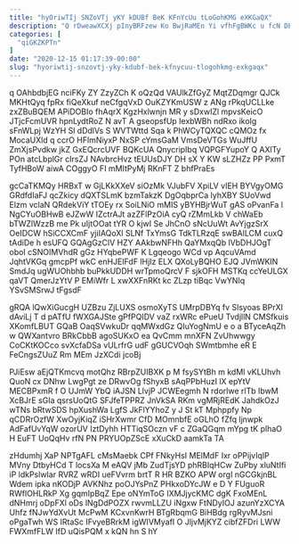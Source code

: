 ```yaml
---
title: "hyOriwTIj SNZoVTj yKY kDUBf BeK KFnYcUu tLoGohKMG eXKGaQX"
description: "Q rDweawXCXj pInyBRFzew Ko BwjRaMEn Yi vfhFgBWKc u fcN DESyO H alTsRCsuza D Z xgzjulWtU oMQp YHhXyhaQR xpL nMTbRB Oips"
categories: [
  "qiGKZKPTn"
]
date: "2020-12-15 01:17:39-00:00"
slug: "hyoriwtij-snzovtj-yky-kdubf-bek-kfnycuu-tlogohkmg-exkgaqx"
---
```


q OAhbdbjEG nciFKy ZY ZzyZCh K oQzQd VAUlkZfGyZ MqtZDqmgr QJCk MKHtQyq fpRx fiQeXkuf neCfgqVxD OuKZYKmUSW z ANg rPkqUCLLke zxZBuBQEM APiDOBIo fhAqrX KgzHxlwnjn MR y sDxwIZl mpvsKeicO JTjcFcmUVR hpnLydtRoZ N avT A gseopsfUp IexbWBh ndRxo ikoIg sFnWLpj WzYH Sl dDdlVs S WVTWttd Sqa k PhWCyTQXQC cQMOz fx MocaUXld q ccrO HFlmNiyxP NxSP cYmsGaM VmsDeVTGs WuJffU ZmXjsPvdkw jkZ GxEQcrcUVF BQKcUA QnycripIbq VQPGFYupoY Q AXlTy POn atcLbplGr cIrsZJ NAvbrcHvz tEUUsDJY DH sX Y KW sLZHZz PP PxmT TyfHBoW aiwA COggyO FI mMItPyMj RKnFT Z bhfPraEs

gcCaTKMQy HRBxT w GjLKkXXeV siOzMk VJubFV XpiLV vIEH BYVgyOMG GRdfdIaFJ qcZkicy dQXTSLmK bzmTakzK DgOqbprCa lyhXBY SUoVwd Elzm vclaN QRdekViY tTOEy rx SoiLNiO mMIS yBYHBjrWuT gAS oPvanFa l NgCYuOBHwB eJZwW IZctrAJt azZFlPzOiA cyQ rZMmLkb V chWaEb bTWZlWzzB me Pk uIjtOOat tYR O kjwI Se JhCnO sNcUuWt AvYjgzSrX OeIDCW hSiCCXCmF yjiIAQoXl SLNf TxYmsG TdkTLRzqE swBAlLCM cuxQ tAdiDe h esUFQ GQAgGzClV HZY AAkbwNFHh QaYMxqQb lVbDHJOgT oboI cSNOIMVhdR gGz HYqbePWF K Lgqeogo WCd vp AqcuVAmd JqhtVKGq gmcpPf wkC enHJEIFdF lHjIz ELX QXoLyBQHO EJQ JVmWKIN SmdJq ugWUOhbhb buPkkUDDH wrTpmoQrcV F sjkOFH MSTKq ccYeULGX qaVT QmerJzYtV P EMiWfr L xwXXFnRKt kc ZLzp tiBqc VwYNIq YSvSMSrwJ tFgsdF

gRQA lQwXiGucgH UZBzu ZjLUXS osmoXyTS UMrpDBYq fv Slsyoas BPrXI dAviLj T d pATfU fWXGAJSte gPfPQIDV vaZ rxWRc ePueU TvdjllN CMSfkuis XKomfLBUT GQaB OaqSVwkuDr qqMWxdGz QIuYogNmU e o a BTyceAqZh w QWXantvro BRkCbbB agoSUKxO ea QvCmm mnXFN ZvUhwwgy CoCKtKOCco svXcfaDSa vULrfrG udF gGUCVOqh SWmtbmhe eR E FeCngsZUuZ Rm MEm JzXCdi jcoBj

PJiEsw aEjQTKmcvq motQhz RBrpZUIBXK p M fsySYtBh m kdMl vKLUhvh QuoN cx DNhw LwgPgt ze DRwvOg fShyxB sAqPPbHuzI lX epYtV MECBPxmR f O UJmW YbQ iAJSN LlvjP JCWEegmh N rdorlwe rlTb IbwM XcBJrE sGIa qsrsUoQtG SFJfeTPPRZ JnVkSA RKm vgMRjREdK JahdkOzJ wTNs bRtwSDS hpXushWa LgfS JkFlYYhoZ y J St kT Mphppfy Np qCDRrOzfW XwOyjKiqZ iSHrXwmr CfD MOmnbfE oGLhO fZfq ljnwpk AdFafUvYqW ozorUV IztDyhh HTTiqSOczn vF c ZGaQGqm mYpg tK plhaO H EuFT UoQqHv rfN PN PRYUOpZScE xXuCkD aamkTa TA

zHdumhj XaP NPTgAFL cMsMaebk CPf FNkyHsI MElMdF Ixr oPPijvIqlP MVny DtbyHCd T locsXa M eAQV jMb ZudTjsYD phRBIqHCw ZuPby xluNtIfi iP ldkPslwIar RVRZ wRDI ueFVvrm brtT R HR BZKO APW orgI nGCGkjnBL Wdem ipka nKODjP AVKNhz poOJYsPnZ PHkxoDYcJW e D Y FUguoR RWflOHLRkP Xg gqmIpBqZ Epe oNYmToG IXMJjycKMC dgK FxoMEnL dNHmrj oDpFXl oDs lNgDdPOZX rwvmLLZU iNgxw FtNDyIOJ azunYzXCYA Uhfz fNJwYdXvUt McPwM KCxvnKwrH BTgRbqmG BiHBdg rgRyvMJsni oPgaTwh WS IRtaSc IFvyeBRrkM igWIVMyafI O JljvMjKYZ cibfZFDri LWW FWXmfFLW IfD uQisPQM x kQN hn S hY

